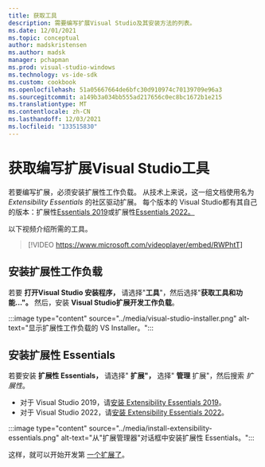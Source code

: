 ```yaml
---
title: 获取工具
description: 需要编写扩展Visual Studio及其安装方法的列表。
ms.date: 12/01/2021
ms.topic: conceptual
author: madskristensen
ms.author: madsk
manager: pchapman
ms.prod: visual-studio-windows
ms.technology: vs-ide-sdk
ms.custom: cookbook
ms.openlocfilehash: 51a05667664de6bfc30d910974c70139709e96a3
ms.sourcegitcommit: a149b3a034bb555ad217656c0ec8bc1672b1e215
ms.translationtype: MT
ms.contentlocale: zh-CN
ms.lasthandoff: 12/03/2021
ms.locfileid: "133515830"
---
```

# <a name="get-the-tools-needed-to-write-visual-studio-extensions"></a>获取编写扩展Visual Studio工具

若要编写扩展，必须安装扩展性工作负载。 从技术上来说，这一组文档使用名为 *Extensibility Essentials* 的社区驱动扩展。 每个版本的 Visual Studio都有其自己的版本：扩展性[Essentials 2019](https://marketplace.visualstudio.com/items?itemName=MadsKristensen.ExtensibilityEssentials2019)或扩展性[Essentials 2022。](https://marketplace.visualstudio.com/items?itemName=MadsKristensen.ExtensibilityEssentials2022)

以下视频介绍所需的工具。

> [!VIDEO https://www.microsoft.com/videoplayer/embed/RWPhtT]

## <a name="install-extensibility-workload"></a>安装扩展性工作负载

若要 **打开Visual Studio 安装程序，** 请选择"**工具**"，然后选择"**获取工具和功能..."。** 然后，安装 **Visual Studio扩展开发工作负载**。

:::image type="content" source="../media/visual-studio-installer.png" alt-text="显示扩展性工作负载的 VS Installer。":::

## <a name="install-extensibility-essentials"></a>安装扩展性 Essentials
若要安装 **扩展性 Essentials，** 请选择" **扩展"，** 选择" **管理** 扩展"，然后搜索 *扩展性*。

* 对于 Visual Studio 2019，请[安装 Extensibility Essentials 2019](https://marketplace.visualstudio.com/items?itemName=MadsKristensen.ExtensibilityEssentials2019)。
* 对于 Visual Studio 2022，请[安装 Extensibility Essentials 2022](https://marketplace.visualstudio.com/items?itemName=MadsKristensen.ExtensibilityEssentials2022)。

:::image type="content" source="../media/install-extensibility-essentials.png" alt-text="从&quot;扩展管理器&quot;对话框中安装扩展性 Essentials。":::

这样，就可以开始开发第 [一个扩展了](first-extension.md)。
